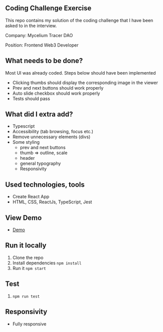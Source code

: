 ## Coding Challenge Exercise

This repo contains my solution of the coding challenge that I have been asked to in the interview.

Company: Mycelium Tracer DAO

Position: Frontend Web3 Developer

## What needs to be done?

Most UI was already coded. Steps below should have been implemented

- Clicking thumbs should display the corresponding image in the viewer
- Prev and next buttons should work properly
- Auto slide checkbox should work properly
- Tests should pass

## What did I extra add?

- Typescript
- Accessibility (tab browsing, focus etc.)
- Remove unnecessary elements (divs)
- Some styling
  - prev and next buttons
  - thumb => outline, scale
  - header
  - general typography
  - Responsivity

## Used technologies, tools

- Create React App
- HTML, CSS, ReactJs, TypeScript, Jest

## View Demo

- [Demo](https://gokseloz-exercise-coding-challenge-mycelium.vercel.app/)

## Run it locally

1. Clone the repo
2. Install dependencies `npm install`
3. Run it `npm start`

## Test

1. `npm run test`

## Responsivity

- Fully responsive
